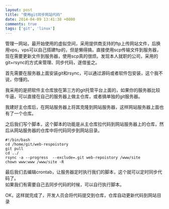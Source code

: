 ```yaml
---
layout: post
title: "使用git同步网站代码"
date: 2014-04-09 13:41:38 +0800
comments: true
tags: ['git', 'linux']
---
```



管理一网站，最开始使用的虚拟空间，采用提供商支持的ftp上传网站文件，后换用vps，vps可以自己搭建ftp的，但是懒得搞，直接使用scp传输文件到服务器，现在需要更新文件到服务器，使用scp真的很烦。发现本人就职的公司，采用的git+rsync的方式来管理、同步代码，遂借鉴之。

首先需要在服务器上面安装git和rsync，可以通过源码或者软件包安装，这个我不说，你懂的。
<!--more-->
我采用的是把软件主仓库放在第三方的git托管平台上面的，如果你的服务器比较牛逼，可以直接在自己的服务器上做主仓库，或者搞单独的git服务器。

我建好主仓库后，在网站服务器上将其克隆到网站服务器，这样网站服务器上面也有了一个仓库。

之后我们写个脚本，这个脚本的功能是从主仓库拉代码到网站服务器上的仓库，然后从网站服务器的仓库中将代码同步到网站目录。

```
#!/bin/bash
cd /home/git/web-respoistory
git pull
cd ../
rsync -a --progress  --exclude=.git web-repoistory /www/site
chown www:www /www/site -R
```

最后我们去编辑crontab，让服务器定时执行我们的脚本，这个就可以定时同步代码了。    
如果我们有需要自己去同步代码的时候，可以自行执行脚本。

OK，这样就完成了，开发人员会将代码提交到仓库，仓库自动更新代码到网站目录